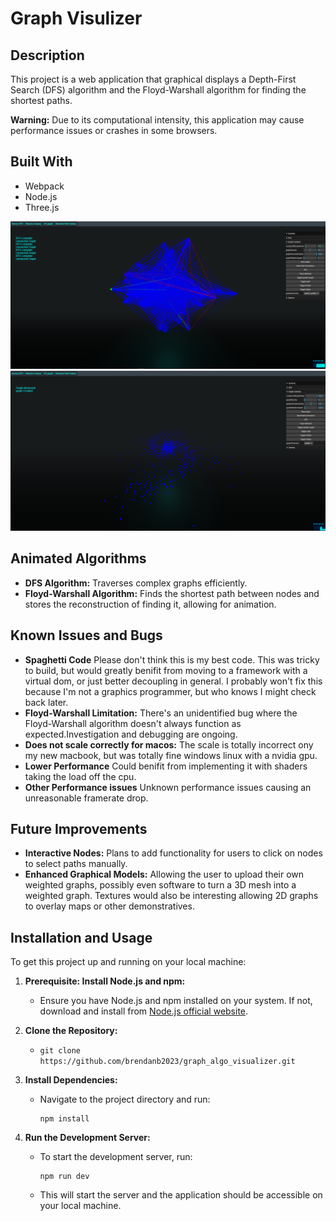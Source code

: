 # Graph Visulizer

## Description

This project is a web application that graphical displays a Depth-First Search (DFS) algorithm and the Floyd-Warshall algorithm for finding the shortest paths.

**Warning:** Due to its computational intensity, this application may cause performance issues or crashes in some browsers.

## Built With

- Webpack
- Node.js
- Three.js

![Screenshot of Application](screenshots/graph_sim_cap.png)
![Screenshot of Application](screenshots/graph_sim_cap4.png)

## Animated Algorithms

- **DFS Algorithm:** Traverses complex graphs efficiently.
- **Floyd-Warshall Algorithm:** Finds the shortest path between nodes and stores the reconstruction of finding it, allowing for animation.

## Known Issues and Bugs
- **Spaghetti Code** Please don't think this is my best code. This was tricky to build, but would greatly benifit from moving to a framework with a virtual dom, or just better decoupling in general. I probably won't fix this because I'm not a graphics programmer, but who knows I might check back later.
- **Floyd-Warshall Limitation:** There's an unidentified bug where the Floyd-Warshall algorithm doesn't always function as expected.Investigation and debugging are ongoing.
- **Does not scale correctly for macos:** The scale is totally incorrect ony my new macbook, but was totally fine windows linux with a nvidia gpu.
- **Lower Performance** Could benifit from implementing it with shaders taking the load off the cpu.
- **Other Performance issues** Unknown performance issues causing an unreasonable framerate drop.

## Future Improvements

- **Interactive Nodes:** Plans to add functionality for users to click on nodes to select paths manually.
- **Enhanced Graphical Models:** Allowing the user to upload their own weighted graphs, possibly even software to turn a 3D mesh into a weighted graph. Textures would also be interesting allowing 2D graphs to overlay maps or other demonstratives.

## Installation and Usage

To get this project up and running on your local machine:

1. **Prerequisite: Install Node.js and npm:**
   - Ensure you have Node.js and npm installed on your system. If not, download and install from [Node.js official website](https://nodejs.org/).

2. **Clone the Repository:**
   - `git clone https://github.com/brendanb2023/graph_algo_visualizer.git`

3. **Install Dependencies:**
   - Navigate to the project directory and run:
     ```
     npm install
     ```

4. **Run the Development Server:**
   - To start the development server, run:
     ```
     npm run dev
     ```
   - This will start the server and the application should be accessible on your local machine.

